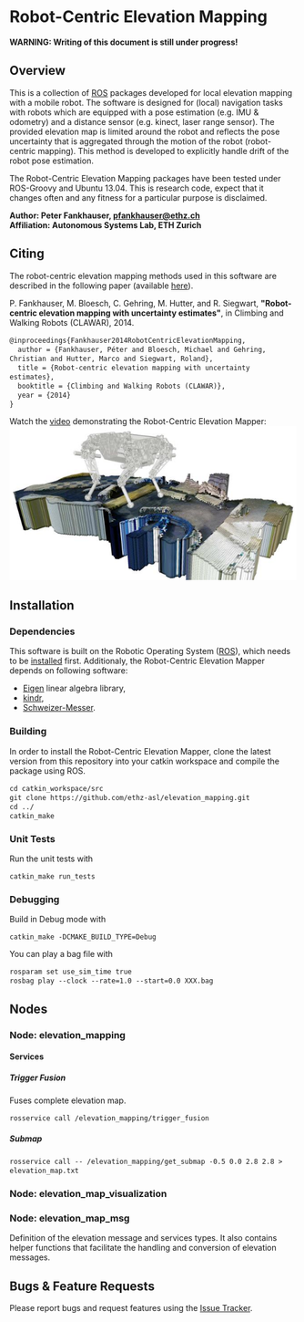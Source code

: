 Robot-Centric Elevation Mapping
======================

**WARNING: Writing of this document is still under progress!** 

Overview
---------------

This is a collection of [ROS] packages developed for local elevation mapping with a mobile robot. The software is designed for (local) navigation tasks with robots which are equipped with a pose estimation (e.g. IMU & odometry) and a distance sensor (e.g. kinect, laser range sensor). The provided elevation map is limited around the robot and reflects the pose uncertainty that is aggregated through the motion of the robot (robot-centric mapping). This method is developed to explicitly handle drift of the robot pose estimation.

The Robot-Centric Elevation Mapping packages have been tested under ROS-Groovy and Ubuntu 13.04. This is research code, expect that it changes often and any fitness for a particular purpose is disclaimed.

**Author: Peter Fankhauser, pfankhauser@ethz.ch<br />
Affiliation: Autonomous Systems Lab, ETH Zurich**

Citing
---------------

The robot-centric elevation mapping methods used in this software are described in the following paper (available [here]()).

P. Fankhauser, M. Bloesch, C. Gehring, M. Hutter, and R. Siegwart,
**"Robot-centric elevation mapping with uncertainty estimates"**,
in Climbing and Walking Robots (CLAWAR), 2014.

    @inproceedings{Fankhauser2014RobotCentricElevationMapping,
      author = {Fankhauser, Péter and Bloesch, Michael and Gehring, Christian and Hutter, Marco and Siegwart, Roland},
      title = {Robot-centric elevation mapping with uncertainty estimates},
      booktitle = {Climbing and Walking Robots (CLAWAR)},
      year = {2014}
    }

Watch the [video](http://www.youtube.com/watch?v=I9eP8GrMyNQ) demonstrating the Robot-Centric Elevation Mapper: 
[![Robot-Centric Elevation Mapping](example.jpg)](http://www.youtube.com/watch?v=I9eP8GrMyNQ)

Installation
------------

### Dependencies

This software is built on the Robotic Operating System ([ROS]), which needs to be [installed](http://wiki.ros.org) first. Additionaly, the Robot-Centric Elevation Mapper depends on following software:

- [Eigen](http://eigen.tuxfamily.org) linear algebra library,
- [kindr](),
- [Schweizer-Messer]().

### Building

In order to install the Robot-Centric Elevation Mapper, clone the latest version from this repository into your catkin workspace and compile the package using ROS.

    cd catkin_workspace/src
    git clone https://github.com/ethz-asl/elevation_mapping.git
    cd ../
    catkin_make

### Unit Tests

Run the unit tests with

    catkin_make run_tests
    
### Debugging

Build in Debug mode with

    catkin_make -DCMAKE_BUILD_TYPE=Debug
    
You can play a bag file with

    rosparam set use_sim_time true
    rosbag play --clock --rate=1.0 --start=0.0 XXX.bag 

Nodes
------------

### Node: elevation_mapping

#### Services

##### Trigger Fusion

Fuses complete elevation map.

    rosservice call /elevation_mapping/trigger_fusion
    
##### Submap

    rosservice call -- /elevation_mapping/get_submap -0.5 0.0 2.8 2.8 > elevation_map.txt

### Node: elevation_map_visualization

### Node: elevation_map_msg

Definition of the elevation message and services types. It also contains helper functions that facilitate the handling and conversion of elevation messages.

Bugs & Feature Requests
------------

Please report bugs and request features using the [Issue Tracker](https://github.com/ethz-asl/elevation_mapping/issues).

[ROS]: http://www.ros.org

